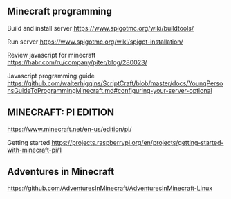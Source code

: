 ## Minecraft programming

Build and install server <https://www.spigotmc.org/wiki/buildtools/>

Run server <https://www.spigotmc.org/wiki/spigot-installation/>

Review javascript for minecraft <https://habr.com/ru/company/piter/blog/280023/>

Javascript programming guide <https://github.com/walterhiggins/ScriptCraft/blob/master/docs/YoungPersonsGuideToProgrammingMinecraft.md#configuring-your-server-optional>

## MINECRAFT: PI EDITION

<https://www.minecraft.net/en-us/edition/pi/>

Getting started <https://projects.raspberrypi.org/en/projects/getting-started-with-minecraft-pi/1>

## Adventures in Minecraft

<https://github.com/AdventuresInMinecraft/AdventuresInMinecraft-Linux>
